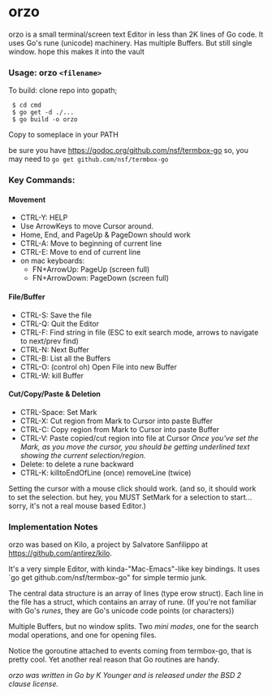 # orzo


orzo is a small terminal/screen text Editor in less than 2K lines of Go code. It uses Go's rune (unicode) machinery. Has multiple Buffers. But still single window. hope this makes it into the vault  

### Usage: orzo `<filename>`

To build: clone repo into gopath;
 ```
  $ cd cmd
  $ go get -d ./...
  $ go build -o orzo
 ```

 Copy to someplace in your PATH

be sure you have https://godoc.org/github.com/nsf/termbox-go
so, you may need to `go get github.com/nsf/termbox-go`

### Key Commands:

#### Movement
* CTRL-Y: HELP
* Use ArrowKeys to move Cursor around.
* Home, End, and PageUp & PageDown should work
* CTRL-A: Move to beginning of current line
* CTRL-E: Move to end of current line
* on mac keyboards:
  * FN+ArrowUp: PageUp (screen full)
  * FN+ArrowDown: PageDown (screen full)

#### File/Buffer 
* CTRL-S: Save the file
* CTRL-Q: Quit the Editor
* CTRL-F: Find string in file 
	(ESC to exit search mode, arrows to navigate to next/prev find)
* CTRL-N: Next Buffer
* CTRL-B: List all the Buffers
* CTRL-O: (control oh) Open File into new Buffer
* CTRL-W: kill Buffer

#### Cut/Copy/Paste & Deletion
* CTRL-Space: Set Mark
* CTRL-X: Cut region from Mark to Cursor into paste Buffer
* CTRL-C: Copy region from Mark to Cursor into paste Buffer
* CTRL-V: Paste copied/cut region into file at Cursor
_Once you've set the Mark, as you move the cursor,
you should be getting underlined text showing the current
selection/region._
* Delete: to delete a rune backward
* CTRL-K: killtoEndOfLine (once) removeLine (twice)


Setting the cursor with a mouse click should work. (and so,
it should work to set the selection. but hey, you MUST SetMark
for a selection to start... sorry, it's not a real mouse based Editor.)
    
### Implementation Notes
orzo was based on Kilo, a project by Salvatore Sanfilippo <antirez at gmail dot com> at  https://github.com/antirez/kilo.

It's a very simple Editor, with kinda-"Mac-Emacs"-like key bindings. It uses `go get github.com/nsf/termbox-go" for simple termio junk.

The central data structure is an array of lines (type erow struct). Each line in the file has a struct, which contains an array of rune. (If you're not familiar with Go's _runes_, they are Go's unicode code points (or characters))

Multiple Buffers, but no window splits. Two _mini modes_,  one for the search modal operations, and
one for opening files.

Notice the goroutine attached to events coming from termbox-go, that is pretty cool. Yet another real reason that Go routines are handy.

_orzo was written in Go by K Younger and is released
under the BSD 2 clause license._
